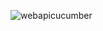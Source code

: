 ![webapicucumber](https://github.com/thembangxola/testautomation-webapicucumber/assets/82870869/ce668882-df17-47ca-98e2-63539b6524cb)
